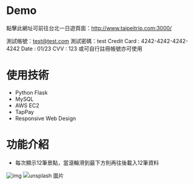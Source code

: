 # Demo
點擊此網址可前往台北一日遊頁面：http://www.taipeitrip.com:3000/

測試帳號：test@test.com
測試密碼：test
Credit Card : 4242-4242-4242-4242
Date : 01/23
CVV : 123
或可自行註冊帳號亦可使用

# 使用技術
- Python Flask
- MySQL
- AWS EC2
- TapPay
- Responsive Web Design

# 功能介紹
- 每次顯示12筆景點，當滾輪滑到最下方則再往後載入12筆資料

![img](https://imgur.com/5XqT006)
![unsplash 圖片](https://images.unsplash.com/photo-1573900941478-7cc800f708f3?ixlib=rb-1.2.1&ixid=eyJhcHBfaWQiOjEyMDd9&auto=format&fit=crop&w=2100&q=80)
